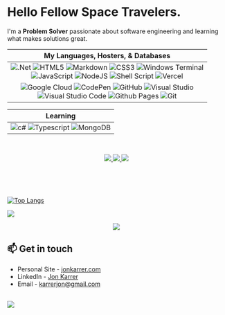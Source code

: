 # Hello Fellow Space Travelers.

I'm a **Problem Solver** passionate about software engineering and learning what makes solutions great.

 <div align="center">

| My Languages, Hosters, & Databases |
| :----: |
| ![.Net](https://img.shields.io/badge/.NET-5C2D91?style=for-the-badge&logo=.net&logoColor=white) ![HTML5](https://img.shields.io/badge/html5-%23E34F26.svg?style=for-the-badge&logo=html5&logoColor=white) ![Markdown](https://img.shields.io/badge/markdown-%23000000.svg?style=for-the-badge&logo=markdown&logoColor=white) ![CSS3](https://img.shields.io/badge/css3-%231572B6.svg?style=for-the-badge&logo=css3&logoColor=white) ![Windows Terminal](https://img.shields.io/badge/Windows%20Terminal-%234D4D4D.svg?style=for-the-badge&logo=windows-terminal&logoColor=white) <br> ![JavaScript](https://img.shields.io/badge/javascript-%23323330.svg?style=for-the-badge&logo=javascript&logoColor=%23F7DF1E) ![NodeJS](https://img.shields.io/badge/node.js-6DA55F?style=for-the-badge&logo=node.js&logoColor=white) ![Shell Script](https://img.shields.io/badge/shell_script-%23121011.svg?style=for-the-badge&logo=gnu-bash&logoColor=white) ![Vercel](https://img.shields.io/badge/vercel-%23000000.svg?style=for-the-badge&logo=vercel&logoColor=white)|
| ![Google Cloud](https://img.shields.io/badge/GoogleCloud-%234285F4.svg?style=for-the-badge&logo=google-cloud&logoColor=white) ![CodePen](https://img.shields.io/badge/Codepen-000000?style=for-the-badge&logo=codepen&logoColor=white) ![GitHub](https://img.shields.io/badge/github-%23121011.svg?style=for-the-badge&logo=github&logoColor=white) ![Visual Studio](https://img.shields.io/badge/Visual%20Studio-5C2D91.svg?style=for-the-badge&logo=visual-studio&logoColor=white) <br> ![Visual Studio Code](https://img.shields.io/badge/Visual%20Studio%20Code-0078d7.svg?style=for-the-badge&logo=visual-studio-code&logoColor=white) ![Github Pages](https://img.shields.io/badge/github%20pages-121013?style=for-the-badge&logo=github&logoColor=white) ![Git](https://img.shields.io/badge/git-%23F05033.svg?style=for-the-badge&logo=git&logoColor=white)|

| Learning |
| :----: |
| ![c#](https://img.shields.io/badge/C%23-239120?style=for-the-badge&logo=c-sharp&logoColor=white) ![Typescript](https://img.shields.io/badge/TypeScript-007ACC?style=for-the-badge&logo=typescript&logoColor=white) ![MongoDB](https://img.shields.io/badge/MongoDB-%234ea94b.svg?style=for-the-badge&logo=mongodb&logoColor=white)|

</div>
  
<br>


<p float="left" align="center">

  <a href="https://github.com/jonkarrer">
    <img src="https://img.shields.io/github/followers/jonkarrer?style=for-the-badge&logo=github">
  <a href="https://github.com/jonkarrer">
    <img src="https://img.shields.io/github/stars/jonkarrer?style=for-the-badge&logo=git">
  <a href="https://github.com/WillDev12/jonkarrer">
    <img src="https://img.shields.io/github/watchers/WillDev12/jonkarrer?style=for-the-badge&logo=git">

</p><br><br>

<br>
    
<p align="center">
 
[![Top Langs](https://github-readme-stats.vercel.app/api/top-langs/?username=jonkarrer&layout=compact&theme=radical)](https://github.com/jonkarrer/github-readme-stats)

 <img src=" https://metrics.lecoq.io/jonkarrer?template=classic&lines=1&habits=1&achievements=1&base=header%2C%20activity%2C%20community%2C%20repositories%2C%20metadata&base.indepth=false&base.hireable=false&base.skip=false&lines=false&lines.sections=base&lines.repositories.limit=4&lines.history.limit=1&habits=false&habits.from=200&habits.days=14&habits.facts=true&habits.charts=false&habits.charts.type=classic&habits.trim=false&habits.languages.limit=8&habits.languages.threshold=0%25&achievements=false&achievements.threshold=C&achievements.secrets=true&achievements.display=detailed&achievements.limit=0&config.timezone=America%2FNew_York" />
</p>


    
<p float="left" align="center">
  <img src="https://github-readme-activity-graph.cyclic.app/graph?username=WillDev12&theme=tokyo-night">
</p>

## 📫 Get in touch

- Personal Site - [jonkarrer.com](https://jonkarrer.com/)
- LinkedIn - [Jon Karrer](https://www.linkedin.com/in/jon-karrer-6b8a18186/)
- Email - karrerjon@gmail.com
<br><br>

    
<img src="https://github.com/BEPb/BEPb/blob/main/assets/Bottom_down.svg">

<!---<h3 align="center">⚠️ Multiple works in progress! ⚠️</h3>
<h4 align="center">Due to the creating of multiple projects, common inactivity may occur.<br>Please pardon any slow uploads or lack of updates.</h4>--->

